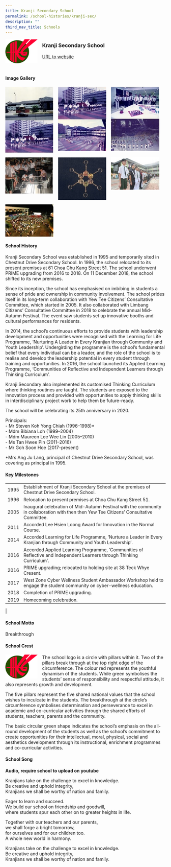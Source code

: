 ```yaml
---
title: Kranji Secondary School
permalink: /school-histories/kranji-sec/
description: ""
third_nav_title: Schools
---
```

<img src="/images/kranjisec1.png" style="width:20%;margin-right:15px;" align = "left">

### **Kranji Secondary School**
[URL to website](https://www.kranjisec.moe.edu.sg/)

<br clear="left">

#### **Image Gallery**

<p><a href="https://staging.d1yxymztqoj7qn.amplifyapp.com/images/kranjisec2.jpg">  
<img src="/images/kranjisec2.jpg" style="width:30%;margin-right:15px;" align = "left">
</a></p>

<p><a href="https://staging.d1yxymztqoj7qn.amplifyapp.com/images/kranjisec3.jpg">  
<img src="/images/kranjisec3.jpg" style="width:30%;margin-right:15px;" align = "left">
</a></p>

<p><a href="https://staging.d1yxymztqoj7qn.amplifyapp.com/images/kranjisec4.jpg">  
<img src="/images/kranjisec4.jpg" style="width:30%;margin-right:15px;" align = "left">
</a></p>

<p><a href="https://staging.d1yxymztqoj7qn.amplifyapp.com/images/kranjisec5.jpg">  
<img src="/images/kranjisec5.jpg" style="width:30%;margin-right:15px;" align = "left">
</a></p>

<br clear="left">

<p><a href="https://staging.d1yxymztqoj7qn.amplifyapp.com/images/kranjisec6.jpg">  
<img src="/images/kranjisec6.jpg" style="width:30%;margin-right:15px;" align = "left">
</a></p>

<p><a href="https://staging.d1yxymztqoj7qn.amplifyapp.com/images/kranjisec7.jpg">  
<img src="/images/kranjisec7.jpg" style="width:30%;margin-right:15px;" align = "left">
</a></p>

<p><a href="https://staging.d1yxymztqoj7qn.amplifyapp.com/images/kranjisec8.jpg">  
<img src="/images/kranjisec8.jpg" style="width:30%;margin-right:15px;" align = "left">
</a></p>

<br clear="left">


<p><a href="https://staging.d1yxymztqoj7qn.amplifyapp.com/images/kranjisec9.jpg">  
<img src="/images/kranjisec9.jpg" style="width:30%;margin-right:15px;" align = "left">
</a></p>

<br clear="left">

#### **School History**
Kranji Secondary School was established in 1995 and temporarily sited in Chestnut Drive Secondary School. In 1996, the school relocated to its present premises at 61 Choa Chu Kang Street 51. The school underwent PRIME upgrading from 2016 to 2018. On 11 December 2018, the school shifted to its new premises.

Since its inception, the school has emphasised on imbibing in students a sense of pride and ownership in community involvement. The school prides itself in its long-term collaboration with Yew Tee Citizens’ Consultative Committee, which started in 2005. It also collaborated with Limbang Citizens’ Consultative Committee in 2018 to celebrate the annual Mid-Autumn Festival. The event saw students set up innovative booths and cultural performances for residents.

In 2014, the school’s continuous efforts to provide students with leadership development and opportunities were recognised with the Learning for Life Programme, ‘Nurturing A Leader in Every Kranjian through Community and Youth Leadership’. Undergirding the programme is the school’s fundamental belief that every individual can be a leader, and the role of the school is to realise and develop the leadership potential in every student through training and opportunities. In 2016, the school launched its Applied Learning Programme, ‘Communities of Reflective and Independent Learners through Thinking Curriculum’.

Kranji Secondary also implemented its customised Thinking Curriculum where thinking routines are taught. The students are exposed to the innovation process and provided with opportunities to apply thinking skills in interdisciplinary project work to help them be future-ready.

The school will be celebrating its 25th anniversary in 2020.

Principals:<br>
\- Mr Steven Koh Yong Chiah (1996–1998)\*<br>
\- Mdm Bibiana Loh (1999–2004)<br>
\- Mdm Maureen Lee Wee Lin (2005–2010)<br>
\- Ms Tan Hwee Pin (2011–2016)<br>
\- Mr Goh Soon Hoe (2017–present)

\*Mrs Ang Ju Lang, principal of Chestnut Drive Secondary School, was covering as principal in 1995.

#### **Key Milestones**

|  |  |
|:---:|---|
| 1995 | Establishment of Kranji Secondary School at the premises of Chestnut Drive Secondary School. |
| 1996 | Relocation to present premises at Choa Chu Kang Street 51. |
| 2005 | Inaugural celebration of Mid-Autumn Festival with the community in collaboration with then then Yew Tee Citizens’ Consultative Committee. |
| 2011 | Accorded Lee Hsien Loong Award for Innovation in the Normal Course. |
| 2014 | Accorded Learning for Life Programme, ‘Nurture a Leader in Every Kranjian through Community and Youth Leadership’. |
| 2016 | Accorded Applied Learning Programme, ‘Communities of Reflective and Independent Learners through Thinking Curriculum’. |
| 2016 | PRIME upgrading; relocated to holding site at 38 Teck Whye Cresent. |
| 2017 | West Zone Cyber Wellness Student Ambassador Workshop held to engage the student community on cyber-wellness education. |
| 2018 | Completion of PRIME upgrading. |
| 2019 | Homecoming celebration. |
|

#### **School Motto**
Breakthrough

#### **School Crest**
<img src="/images/kranjisec1.png" style="width:20%;margin-right:15px;" align = "left">

The school logo is a circle with pillars within it. Two of the pillars break through at the top right edge of the circumference. The colour red represents the youthful dynamism of the students. While green symbolises the students’ sense of responsibility and respectful attitude, it also represents growth and development.

The five pillars represent the five shared national values that the school wishes to inculcate in the students. The breakthrough at the circle’s circumference symbolises determination and perseverance to excel in academic and co-curricular activities through the shared efforts of students, teachers, parents and the community.

The basic circular green shape indicates the school’s emphasis on the all-round development of the students as well as the school’s commitment to create opportunities for their intellectual, moral, physical, social and aesthetics development through its instructional, enrichment programmes and co-curricular activities.

#### **School Song**
**Audio, require school to upload on youtube**

Kranjians take on the challenge to excel in knowledge.<br>
Be creative and uphold integrity,<br>
Kranjians we shall be worthy of nation and family.
  
Eager to learn and succeed.<br>
We build our school on friendship and goodwill,<br>
where students spur each other on to greater heights in life.

Together with our teachers and our parents,<br>
we shall forge a bright tomorrow,<br>
for ourselves and for our children too.<br>
A whole new world in harmony.

Kranjians take on the challenge to excel in knowledge.<br>
Be creative and uphold integrity,<br>
Kranjians we shall be worthy of nation and family.